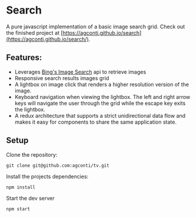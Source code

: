 # Search

A pure javascript implementation of a basic image search grid. Check out the finished project at [https://agconti.github.io/search](https://agconti.github.io/search/).

## Features:
- Leverages [Bing's Image Search](https://azure.microsoft.com/en-us/services/cognitive-services/bing-image-search-api/) api to retrieve images
- Responsive search results images grid
- A lightbox on image click that renders a higher resolution version of the image.
- Keyboard navigation when viewing the lightbox. The left and right arrow keys will navigate the user through the grid while the escape key exits the lightbox.
- A redux architecture that supports a strict unidirectional data flow and makes it easy for components to share the same application state.

## Setup

Clone the repository:
```
git clone git@github.com:agconti/tv.git
```

Install the projects dependencies:
```
npm install
```

Start the dev server
```
npm start
```
